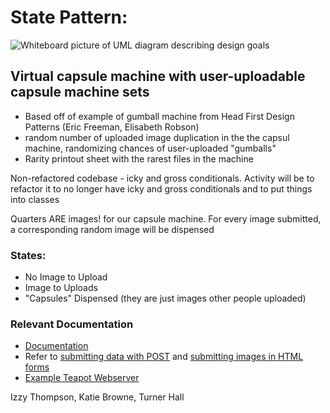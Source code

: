 # State Pattern:

![Whiteboard picture of UML diagram describing design goals](https://leo.omnius.zone/nextcloud/s/Pi6ZDNR6ewFRAp9/download/IMG_20220314_154454.jpg)

## Virtual capsule machine with user-uploadable capsule machine sets
- Based off of example of gumball machine from Head First Design Patterns (Eric Freeman, Elisabeth Robson)
- random number of uploaded image duplication in the the capsul machine, randomizing chances of user-uploaded "gumballs"
- Rarity printout sheet with the rarest files in the machine

Non-refactored codebase - icky and gross conditionals. Activity will be to refactor it to no longer have icky and gross conditionals and to put things into classes

Quarters ARE images! for our capsule machine. For every image submitted, a corresponding random image will be dispensed

### States:
 - No Image to Upload
 - Image to Uploads
 - "Capsules" Dispensed (they are just images other people uploaded)

### Relevant Documentation
- [Documentation](https://github.com/zeroflag/Teapot/blob/master/docs/UserGuide.md)
 - Refer to [submitting data with POST](https://github.com/zeroflag/Teapot/blob/master/docs/UserGuide.md#handling-post-and-other-methods) and [submitting images in HTML forms](https://www.w3schools.com/tags/att_input_type_image.asp)
 - [Example Teapot Webserver](https://github.com/zeroflag/Teapot/blob/master/source/Teapot-Library-Example/LibraryServer.class.st)


Izzy Thompson, Katie Browne, Turner Hall


